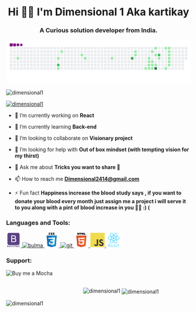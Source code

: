 <h1 align="center">Hi 🙋‍♂️ I'm Dimensional 1 Aka kartikay</h1>
<h3 align="center">A Curious solution developer from India.</h3>


  ![snake gif](https://github.com/dimensional1/dimensional1/blob/output/github-contribution-grid-snake.gif)

<div>
<p align="left"> <img src="https://komarev.com/ghpvc/?username=dimensional1&label=Profile%20views&color=0e75b6&style=flat" alt="dimensional1" /> </p>
  <div/>

<p align="left"> <a href="https://github.com/ryo-ma/github-profile-trophy"><img src="https://github-profile-trophy.vercel.app/?username=dimensional1" alt="dimensional1" /></a> </p>

- 🔭 I’m currently working on **React**

- 🌱 I’m currently learning **Back-end**

- 👯 I’m looking to collaborate on **Visionary project**

- 🤝 I’m looking for help with **Out of box mindset (with tempting vision for my thirst)**

- 💬 Ask me about **Tricks you want to share 🔐**

- 📫 How to reach me **Dimensional2414@gmail.com**

- ⚡ Fun fact **Happiness increase the blood study says , if you want to donate your blood every month just assign me a project i will serve it to you along with a pint of blood increase in you 🎅🏻 :) (**


<h3 align="left">Languages and Tools:</h3>
<p align="left"> <a href="https://getbootstrap.com" target="_blank"> <img src="https://raw.githubusercontent.com/devicons/devicon/master/icons/bootstrap/bootstrap-plain-wordmark.svg" alt="bootstrap" width="40" height="40"/> </a> <a href="https://bulma.io/" target="_blank"> <img src="https://raw.githubusercontent.com/gilbarbara/logos/804dc257b59e144eaca5bc6ffd16949752c6f789/logos/bulma.svg" alt="bulma" width="40" height="40"/> </a> <a href="https://www.w3schools.com/css/" target="_blank"> <img src="https://raw.githubusercontent.com/devicons/devicon/master/icons/css3/css3-original-wordmark.svg" alt="css3" width="40" height="40"/> </a> <a href="https://git-scm.com/" target="_blank"> <img src="https://www.vectorlogo.zone/logos/git-scm/git-scm-icon.svg" alt="git" width="40" height="40"/> </a> <a href="https://www.w3.org/html/" target="_blank"> <img src="https://raw.githubusercontent.com/devicons/devicon/master/icons/html5/html5-original-wordmark.svg" alt="html5" width="40" height="40"/> </a> <a href="https://developer.mozilla.org/en-US/docs/Web/JavaScript" target="_blank"> <img src="https://raw.githubusercontent.com/devicons/devicon/master/icons/javascript/javascript-original.svg" alt="javascript" width="40" height="40"/> </a> <a href="https://reactjs.org/" target="_blank"> <img src="https://raw.githubusercontent.com/devicons/devicon/master/icons/react/react-original-wordmark.svg" alt="react" width="40" height="40"/> </a> </p>

<div><h3 align="left">Support:</h3>
<p><a href="https://www.buymeacoffee.com/Buy me a Mocha"> <img align="left" src="https://cdn.buymeacoffee.com/buttons/v2/default-yellow.png" height="50" width="210" alt="Buy me a Mocha" /></a></p><br><br><div/>

<div><p><img align="left" src="https://github-readme-stats.vercel.app/api/top-langs?username=dimensional1&show_icons=true&locale=en&layout=compact" alt="dimensional1" /></p><div/>

<div><p>&nbsp;<img align="center" src="https://github-readme-stats.vercel.app/api?username=dimensional1&show_icons=true&locale=en" alt="dimensional1" /></p><div/>

<div><p><img align="center" src="https://github-readme-streak-stats.herokuapp.com/?user=dimensional1&" alt="dimensional1" /></p><div/>
  
  
 
